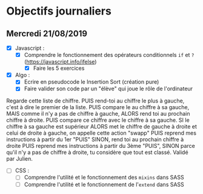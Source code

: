 # Objectifs journaliers

## Mercredi 21/08/2019


* [x] Javascript :
  * [x] Comprendre le fonctionnement des opérateurs conditionnels `if` et `?` (https://javascript.info/ifelse)
    * [x] Faire les 5 exercices

* [x] Algo : 
  * [x] Ecrire en pseudocode le Insertion Sort (création pure)
  * [x] Faire valider son code par un "élève" qui joue le rôle de l'ordinateur

Regarde cette liste de chiffre.
PUIS rend-toi au chiffre le plus à gauche, c'est à dire le premier de la liste.
PUIS compare le au chiffre à sa gauche, MAIS comme il n'y a pas de chiffre à gauche, ALORS rend toi au prochain chiffre à droite.
PUIS compare ce chiffre avec le chiffre à sa gauche.
SI le chiffre à sa gauche est supérieur ALORS met le chiffre de gauche à droite et celui de droite à gauche, on appelle cette action "swapp" PUIS reprend mes instructions à partir du 1er "PUIS"
SINON, rend toi au prochain chiffre à droite PUIS reprend mes instructions à partir du 3ème "PUIS", SINON parce qu'il n'y a pas de chiffre à droite, tu considère que tout est classé.
Validé par Julien.


* [ ] CSS : 
  * [ ] Comprendre l'utilité et le fonctionnement des `mixins` dans SASS
  * [ ] Comprendre l'utilité et le fonctionnement de l'`extend` dans SASS 

